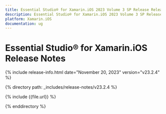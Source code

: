 ```yaml
---
title: Essential Studio® for Xamarin.iOS 2023 Volume 3 SP Release Release Notes  
description: Essential Studio® for Xamarin.iOS 2023 Volume 3 SP Release Release Notes  
platform: Xamarin.iOS
documentation: ug
---
```


# Essential Studio® for Xamarin.iOS  Release Notes  

{% include release-info.html date="November 20, 2023"  version="v23.2.4" %} 

{% directory path: _includes/release-notes/v23.2.4 %}

{% include {{file.url}} %}

{% enddirectory %}